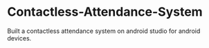 # Contactless-Attendance-System
Built a contactless attendance system on android studio for android devices.
